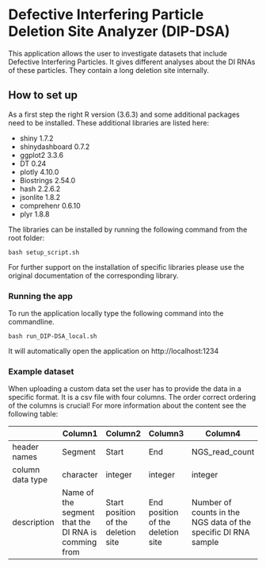 # Defective Interfering Particle Deletion Site Analyzer (DIP-DSA)

This application allows the user to investigate datasets that include Defective
Interfering Particles. It gives different analyses about the DI RNAs of these
particles. They contain a long deletion site internally.

## How to set up

As a first step the right R version (3.6.3) and some additional packages need
to be installed. These additional libraries are listed here:

- shiny 1.7.2
- shinydashboard 0.7.2
- ggplot2 3.3.6
- DT 0.24
- plotly 4.10.0
- Biostrings 2.54.0
- hash 2.2.6.2
- jsonlite 1.8.2
- comprehenr 0.6.10
- plyr 1.8.8

The libraries can be installed by running the following command from the root
folder:

```
bash setup_script.sh
```

For further support on the installation of specific libraries please use the
original documentation of the corresponding library.

### Running the app

To run the application locally type the following command into the commandline.

```
bash run_DIP-DSA_local.sh
```

It will automatically open the application on http://localhost:1234

### Example dataset

When uploading a custom data set the user has to provide the data in a specific
format. It is a csv file with four columns. The order correct ordering of the
columns is crucial! For more information about the content see the following
table:

|                 | Column1 | Column2  | Column3 | Column4      |
|-----------------|---------|----------|---------|--------------|
| header names    | Segment                                              | Start                               |End                                | NGS_read_count                                                 |
| column data type| character                                            | integer                             | integer                           | integer                                                        |
| description     | Name of the segment that the DI RNA is comming from  | Start position of the deletion site | End position of the deletion site | Number of counts in the NGS data of the specific DI RNA sample |

